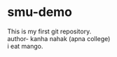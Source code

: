 # smu-demo
This is my first git repository.
<br>
author- kanha nahak (apna college)
<br>
i eat mango.
